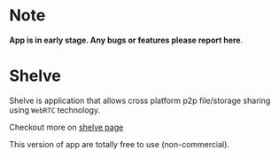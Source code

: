 

# Note
**App is in early stage. Any bugs or features please report here**. 

# Shelve

Shelve is application that allows cross platform p2p file/storage sharing using `WebRTC` technology.

Checkout more on [shelve page](https://emiraganov.github.io/shelve/)

This version of app are totally free to use (non-commercial).